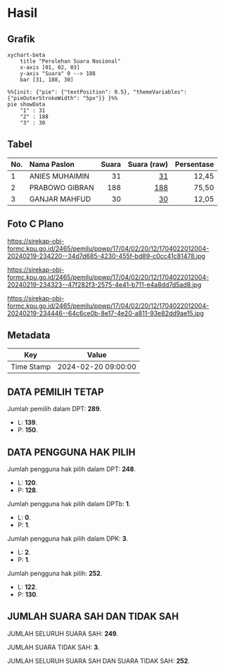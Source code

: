 # Hasil

## Grafik

```mermaid
xychart-beta
    title "Perolehan Suara Nasional"
    x-axis [01, 02, 03]
    y-axis "Suara" 0 --> 188
    bar [31, 188, 30]
```

```mermaid
%%{init: {"pie": {"textPosition": 0.5}, "themeVariables": {"pieOuterStrokeWidth": "5px"}} }%%
pie showData
    "1" : 31
    "2" : 188
    "3" : 30
```

## Tabel

| No. | Nama Paslon    | Suara | Suara (raw) | Persentase |
|:--- |:-------------- | -----:| -----------:| ----------:|
| 1   | ANIES MUHAIMIN | 31    | [31][p-1]   | 12,45      |
| 2   | PRABOWO GIBRAN | 188   | [188][p-2]  | 75,50      |
| 3   | GANJAR MAHFUD  | 30    | [30][p-3]   | 12,05      |


[p-1]: https://github.com/gigit-pemilu/pemilu-2024/blob/main/pilpres/hitung-suara/sub/17-bengkulu/sub/04-kaur/sub/02-tanjung-kemuning/sub/2012-padang-leban/sub/004-tps/sub/paslon-1.txt
[p-2]: https://github.com/gigit-pemilu/pemilu-2024/blob/main/pilpres/hitung-suara/sub/17-bengkulu/sub/04-kaur/sub/02-tanjung-kemuning/sub/2012-padang-leban/sub/004-tps/sub/paslon-2.txt
[p-3]: https://github.com/gigit-pemilu/pemilu-2024/blob/main/pilpres/hitung-suara/sub/17-bengkulu/sub/04-kaur/sub/02-tanjung-kemuning/sub/2012-padang-leban/sub/004-tps/sub/paslon-3.txt

## Foto C Plano

https://sirekap-obj-formc.kpu.go.id/2465/pemilu/ppwp/17/04/02/20/12/1704022012004-20240219-234220--34d7d685-4230-455f-bd89-c0cc41c81478.jpg

https://sirekap-obj-formc.kpu.go.id/2465/pemilu/ppwp/17/04/02/20/12/1704022012004-20240219-234323--47f282f3-2575-4e41-b711-e4a8dd7d5ad8.jpg

https://sirekap-obj-formc.kpu.go.id/2465/pemilu/ppwp/17/04/02/20/12/1704022012004-20240219-234446--64c6ce0b-8e17-4e20-a811-93e82dd9ae15.jpg


## Metadata

| Key        | Value               |
| ---------- | ------------------- |
| Time Stamp | 2024-02-20 09:00:00 |


## DATA PEMILIH TETAP

Jumlah pemilih dalam DPT: **289**.
 * L: **139**.
 * P: **150**.

## DATA PENGGUNA HAK PILIH

Jumlah pengguna hak pilih dalam DPT: **248**.
 * L: **120**.
 * P: **128**.

Jumlah pengguna hak pilih dalam DPTb: **1**.
 * L: **0**.
 * P: **1**.

Jumlah pengguna hak pilih dalam DPK: **3**.
 * L: **2**.
 * P: **1**.

Jumlah pengguna hak pilih: **252**.
 * L: **122**.
 * P: **130**.

## JUMLAH SUARA SAH DAN TIDAK SAH

JUMLAH SELURUH SUARA SAH: **249**.

JUMLAH SUARA TIDAK SAH: **3**.

JUMLAH SELURUH SUARA SAH DAN SUARA TIDAK SAH: **252**.



